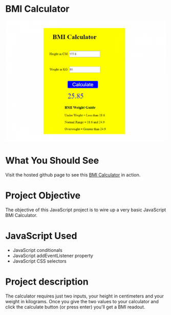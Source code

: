 # BMI Calculator

![This image shows BMI Calculator project](preview/javascript-bmi-cal-project-768x576.png)

# What You Should See
Visit the hosted github page to see this [BMI Calculator]() in action.


# Project Objective
The objective of this JavaScript project is to wire up a very basic JavaScript BMI Calculator.

# JavaScript Used
* JavaScript conditionals
* JavaScript addEventListener property
* JavaScript CSS selectors

# Project description
The calculator requires just two inputs, your height in centimeters and your weight in kilograms. Once you give the two values to your calculator and click the calculate button (or press enter) you'll get a BMI readout. 

